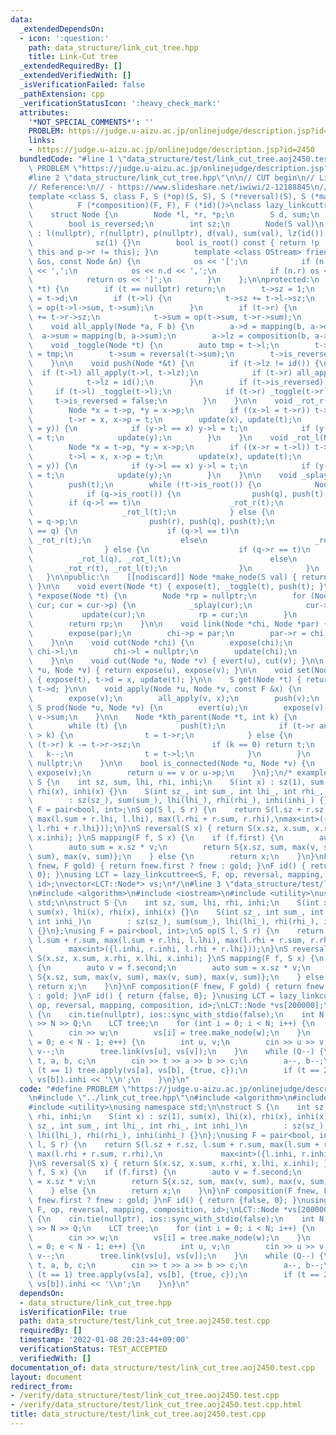 ```yaml
---
data:
  _extendedDependsOn:
  - icon: ':question:'
    path: data_structure/link_cut_tree.hpp
    title: Link-Cut tree
  _extendedRequiredBy: []
  _extendedVerifiedWith: []
  _isVerificationFailed: false
  _pathExtension: cpp
  _verificationStatusIcon: ':heavy_check_mark:'
  attributes:
    '*NOT_SPECIAL_COMMENTS*': ''
    PROBLEM: https://judge.u-aizu.ac.jp/onlinejudge/description.jsp?id=2450
    links:
    - https://judge.u-aizu.ac.jp/onlinejudge/description.jsp?id=2450
  bundledCode: "#line 1 \"data_structure/test/link_cut_tree.aoj2450.test.cpp\"\n#define\
    \ PROBLEM \"https://judge.u-aizu.ac.jp/onlinejudge/description.jsp?id=2450\"\n\
    #line 2 \"data_structure/link_cut_tree.hpp\"\n\n// CUT begin\n// Link-Cut Tree\n\
    // Reference:\n// - https://www.slideshare.net/iwiwi/2-12188845\n// - https://ei1333.github.io/library/structure/lct/link-cut-tree-lazy-path.cpp\n\
    template <class S, class F, S (*op)(S, S), S (*reversal)(S), S (*mapping)(F, S),\n\
    \          F (*composition)(F, F), F (*id)()>\nclass lazy_linkcuttree {\npublic:\n\
    \    struct Node {\n        Node *l, *r, *p;\n        S d, sum;\n        F lz;\n\
    \        bool is_reversed;\n        int sz;\n        Node(S val)\n           \
    \ : l(nullptr), r(nullptr), p(nullptr), d(val), sum(val), lz(id()), is_reversed(false),\n\
    \              sz(1) {}\n        bool is_root() const { return !p || (p->l !=\
    \ this and p->r != this); }\n        template <class OStream> friend OStream &operator<<(OStream\
    \ &os, const Node &n) {\n            os << '[';\n            if (n.l) os << *(n.l)\
    \ << ',';\n            os << n.d << ',';\n            if (n.r) os << *(n.r);\n\
    \            return os << ']';\n        }\n    };\n\nprotected:\n    void update(Node\
    \ *t) {\n        if (t == nullptr) return;\n        t->sz = 1;\n        t->sum\
    \ = t->d;\n        if (t->l) {\n            t->sz += t->l->sz;\n            t->sum\
    \ = op(t->l->sum, t->sum);\n        }\n        if (t->r) {\n            t->sz\
    \ += t->r->sz;\n            t->sum = op(t->sum, t->r->sum);\n        }\n    }\n\
    \    void all_apply(Node *a, F b) {\n        a->d = mapping(b, a->d);\n      \
    \  a->sum = mapping(b, a->sum);\n        a->lz = composition(b, a->lz);\n    }\n\
    \    void _toggle(Node *t) {\n        auto tmp = t->l;\n        t->l = t->r, t->r\
    \ = tmp;\n        t->sum = reversal(t->sum);\n        t->is_reversed ^= true;\n\
    \    }\n\n    void push(Node *&t) {\n        if (t->lz != id()) {\n          \
    \  if (t->l) all_apply(t->l, t->lz);\n            if (t->r) all_apply(t->r, t->lz);\n\
    \            t->lz = id();\n        }\n        if (t->is_reversed) {\n       \
    \     if (t->l) _toggle(t->l);\n            if (t->r) _toggle(t->r);\n       \
    \     t->is_reversed = false;\n        }\n    }\n\n    void _rot_r(Node *t) {\n\
    \        Node *x = t->p, *y = x->p;\n        if ((x->l = t->r)) t->r->p = x;\n\
    \        t->r = x, x->p = t;\n        update(x), update(t);\n        if ((t->p\
    \ = y)) {\n            if (y->l == x) y->l = t;\n            if (y->r == x) y->r\
    \ = t;\n            update(y);\n        }\n    }\n    void _rot_l(Node *t) {\n\
    \        Node *x = t->p, *y = x->p;\n        if ((x->r = t->l)) t->l->p = x;\n\
    \        t->l = x, x->p = t;\n        update(x), update(t);\n        if ((t->p\
    \ = y)) {\n            if (y->l == x) y->l = t;\n            if (y->r == x) y->r\
    \ = t;\n            update(y);\n        }\n    }\n\n    void _splay(Node *t) {\n\
    \        push(t);\n        while (!t->is_root()) {\n            Node *q = t->p;\n\
    \            if (q->is_root()) {\n                push(q), push(t);\n        \
    \        if (q->l == t)\n                    _rot_r(t);\n                else\n\
    \                    _rot_l(t);\n            } else {\n                Node *r\
    \ = q->p;\n                push(r), push(q), push(t);\n                if (r->l\
    \ == q) {\n                    if (q->l == t)\n                        _rot_r(q),\
    \ _rot_r(t);\n                    else\n                        _rot_l(t), _rot_r(t);\n\
    \                } else {\n                    if (q->r == t)\n              \
    \          _rot_l(q), _rot_l(t);\n                    else\n                 \
    \       _rot_r(t), _rot_l(t);\n                }\n            }\n        }\n \
    \   }\n\npublic:\n    [[nodiscard]] Node *make_node(S val) { return new Node(val);\
    \ }\n\n    void evert(Node *t) { expose(t), _toggle(t), push(t); }\n\n    Node\
    \ *expose(Node *t) {\n        Node *rp = nullptr;\n        for (Node *cur = t;\
    \ cur; cur = cur->p) {\n            _splay(cur);\n            cur->r = rp;\n \
    \           update(cur);\n            rp = cur;\n        }\n        _splay(t);\n\
    \        return rp;\n    }\n\n    void link(Node *chi, Node *par) {\n        evert(chi);\n\
    \        expose(par);\n        chi->p = par;\n        par->r = chi;\n        update(par);\n\
    \    }\n\n    void cut(Node *chi) {\n        expose(chi);\n        Node *par =\
    \ chi->l;\n        chi->l = nullptr;\n        update(chi);\n        par->p = nullptr;\n\
    \    }\n\n    void cut(Node *u, Node *v) { evert(u), cut(v); }\n\n    Node *lca(Node\
    \ *u, Node *v) { return expose(u), expose(v); }\n\n    void set(Node *t, S x)\
    \ { expose(t), t->d = x, update(t); }\n\n    S get(Node *t) { return expose(t),\
    \ t->d; }\n\n    void apply(Node *u, Node *v, const F &x) {\n        evert(u);\n\
    \        expose(v);\n        all_apply(v, x);\n        push(v);\n    }\n\n   \
    \ S prod(Node *u, Node *v) {\n        evert(u);\n        expose(v);\n        return\
    \ v->sum;\n    }\n\n    Node *kth_parent(Node *t, int k) {\n        expose(t);\n\
    \        while (t) {\n            push(t);\n            if (t->r and t->r->sz\
    \ > k) {\n                t = t->r;\n            } else {\n                if\
    \ (t->r) k -= t->r->sz;\n                if (k == 0) return t;\n             \
    \   k--;\n                t = t->l;\n            }\n        }\n        return\
    \ nullptr;\n    }\n\n    bool is_connected(Node *u, Node *v) {\n        expose(u),\
    \ expose(v);\n        return u == v or u->p;\n    }\n};\n/* example usage:\nstruct\
    \ S {\n    int sz, sum, lhi, rhi, inhi;\n    S(int x) : sz(1), sum(x), lhi(x),\
    \ rhi(x), inhi(x) {}\n    S(int sz_, int sum_, int lhi_, int rhi_, int inhi_)\n\
    \        : sz(sz_), sum(sum_), lhi(lhi_), rhi(rhi_), inhi(inhi_) {}\n};\nusing\
    \ F = pair<bool, int>;\nS op(S l, S r) {\n    return S(l.sz + r.sz, l.sum + r.sum,\
    \ max(l.sum + r.lhi, l.lhi), max(l.rhi + r.sum, r.rhi),\nmax<int>({l.inhi, r.inhi,\
    \ l.rhi + r.lhi}));\n}\nS reversal(S x) { return S(x.sz, x.sum, x.rhi, x.lhi,\
    \ x.inhi); }\nS mapping(F f, S x) {\n    if (f.first) {\n        auto v = f.second;\n\
    \        auto sum = x.sz * v;\n        return S{x.sz, sum, max(v, sum), max(v,\
    \ sum), max(v, sum)};\n    } else {\n        return x;\n    }\n}\nF composition(F\
    \ fnew, F gold) { return fnew.first ? fnew : gold; }\nF id() { return {false,\
    \ 0}; }\nusing LCT = lazy_linkcuttree<S, F, op, reversal, mapping, composition,\
    \ id>;\nvector<LCT::Node*> vs;\n*/\n#line 3 \"data_structure/test/link_cut_tree.aoj2450.test.cpp\"\
    \n#include <algorithm>\n#include <iostream>\n#include <utility>\nusing namespace\
    \ std;\n\nstruct S {\n    int sz, sum, lhi, rhi, inhi;\n    S(int x) : sz(1),\
    \ sum(x), lhi(x), rhi(x), inhi(x) {}\n    S(int sz_, int sum_, int lhi_, int rhi_,\
    \ int inhi_)\n        : sz(sz_), sum(sum_), lhi(lhi_), rhi(rhi_), inhi(inhi_)\
    \ {}\n};\nusing F = pair<bool, int>;\nS op(S l, S r) {\n    return S(l.sz + r.sz,\
    \ l.sum + r.sum, max(l.sum + r.lhi, l.lhi), max(l.rhi + r.sum, r.rhi),\n     \
    \        max<int>({l.inhi, r.inhi, l.rhi + r.lhi}));\n}\nS reversal(S x) { return\
    \ S(x.sz, x.sum, x.rhi, x.lhi, x.inhi); }\nS mapping(F f, S x) {\n    if (f.first)\
    \ {\n        auto v = f.second;\n        auto sum = x.sz * v;\n        return\
    \ S{x.sz, sum, max(v, sum), max(v, sum), max(v, sum)};\n    } else {\n       \
    \ return x;\n    }\n}\nF composition(F fnew, F gold) { return fnew.first ? fnew\
    \ : gold; }\nF id() { return {false, 0}; }\nusing LCT = lazy_linkcuttree<S, F,\
    \ op, reversal, mapping, composition, id>;\nLCT::Node *vs[200000];\n\nint main()\
    \ {\n    cin.tie(nullptr), ios::sync_with_stdio(false);\n    int N, Q;\n    cin\
    \ >> N >> Q;\n    LCT tree;\n    for (int i = 0; i < N; i++) {\n        int w;\n\
    \        cin >> w;\n        vs[i] = tree.make_node(w);\n    }\n    for (int e\
    \ = 0; e < N - 1; e++) {\n        int u, v;\n        cin >> u >> v;\n        u--,\
    \ v--;\n        tree.link(vs[u], vs[v]);\n    }\n    while (Q--) {\n        int\
    \ t, a, b, c;\n        cin >> t >> a >> b >> c;\n        a--, b--;\n        if\
    \ (t == 1) tree.apply(vs[a], vs[b], {true, c});\n        if (t == 2) cout << tree.prod(vs[a],\
    \ vs[b]).inhi << '\\n';\n    }\n}\n"
  code: "#define PROBLEM \"https://judge.u-aizu.ac.jp/onlinejudge/description.jsp?id=2450\"\
    \n#include \"../link_cut_tree.hpp\"\n#include <algorithm>\n#include <iostream>\n\
    #include <utility>\nusing namespace std;\n\nstruct S {\n    int sz, sum, lhi,\
    \ rhi, inhi;\n    S(int x) : sz(1), sum(x), lhi(x), rhi(x), inhi(x) {}\n    S(int\
    \ sz_, int sum_, int lhi_, int rhi_, int inhi_)\n        : sz(sz_), sum(sum_),\
    \ lhi(lhi_), rhi(rhi_), inhi(inhi_) {}\n};\nusing F = pair<bool, int>;\nS op(S\
    \ l, S r) {\n    return S(l.sz + r.sz, l.sum + r.sum, max(l.sum + r.lhi, l.lhi),\
    \ max(l.rhi + r.sum, r.rhi),\n             max<int>({l.inhi, r.inhi, l.rhi + r.lhi}));\n\
    }\nS reversal(S x) { return S(x.sz, x.sum, x.rhi, x.lhi, x.inhi); }\nS mapping(F\
    \ f, S x) {\n    if (f.first) {\n        auto v = f.second;\n        auto sum\
    \ = x.sz * v;\n        return S{x.sz, sum, max(v, sum), max(v, sum), max(v, sum)};\n\
    \    } else {\n        return x;\n    }\n}\nF composition(F fnew, F gold) { return\
    \ fnew.first ? fnew : gold; }\nF id() { return {false, 0}; }\nusing LCT = lazy_linkcuttree<S,\
    \ F, op, reversal, mapping, composition, id>;\nLCT::Node *vs[200000];\n\nint main()\
    \ {\n    cin.tie(nullptr), ios::sync_with_stdio(false);\n    int N, Q;\n    cin\
    \ >> N >> Q;\n    LCT tree;\n    for (int i = 0; i < N; i++) {\n        int w;\n\
    \        cin >> w;\n        vs[i] = tree.make_node(w);\n    }\n    for (int e\
    \ = 0; e < N - 1; e++) {\n        int u, v;\n        cin >> u >> v;\n        u--,\
    \ v--;\n        tree.link(vs[u], vs[v]);\n    }\n    while (Q--) {\n        int\
    \ t, a, b, c;\n        cin >> t >> a >> b >> c;\n        a--, b--;\n        if\
    \ (t == 1) tree.apply(vs[a], vs[b], {true, c});\n        if (t == 2) cout << tree.prod(vs[a],\
    \ vs[b]).inhi << '\\n';\n    }\n}\n"
  dependsOn:
  - data_structure/link_cut_tree.hpp
  isVerificationFile: true
  path: data_structure/test/link_cut_tree.aoj2450.test.cpp
  requiredBy: []
  timestamp: '2022-01-08 20:23:44+09:00'
  verificationStatus: TEST_ACCEPTED
  verifiedWith: []
documentation_of: data_structure/test/link_cut_tree.aoj2450.test.cpp
layout: document
redirect_from:
- /verify/data_structure/test/link_cut_tree.aoj2450.test.cpp
- /verify/data_structure/test/link_cut_tree.aoj2450.test.cpp.html
title: data_structure/test/link_cut_tree.aoj2450.test.cpp
---
```

